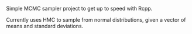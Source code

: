 Simple MCMC sampler project to get up to speed with Rcpp.

Currently uses HMC to sample from normal distributions, given a vector of means and standard deviations.